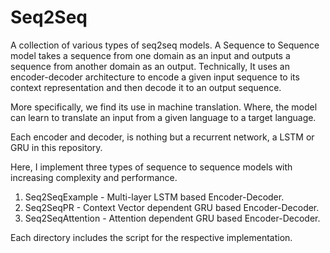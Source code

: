 # Seq2Seq

A collection of various types of seq2seq models.
A Sequence to Sequence model takes a sequence from one domain as an input and outputs a sequence from another domain as an output. Technically, It uses an encoder-decoder architecture to encode a given input sequence to its context representation and then decode it to an output sequence.

More specifically, we find its use in machine translation. Where, the model can learn to translate an input from a given language to a target language.

Each encoder and decoder, is nothing but a recurrent network, a LSTM or GRU in this repository. 

Here, I implement three types of sequence to sequence models with increasing complexity and performance.
1) Seq2SeqExample - Multi-layer LSTM based Encoder-Decoder.
2) Seq2SeqPR - Context Vector dependent GRU based Encoder-Decoder.
3) Seq2SeqAttention - Attention dependent GRU based Encoder-Decoder. 

Each directory includes the script for the respective implementation.





